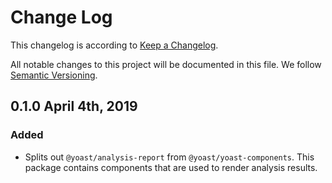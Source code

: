 # Change Log

This changelog is according to [Keep a Changelog](http://keepachangelog.com).

All notable changes to this project will be documented in this file.
We follow [Semantic Versioning](http://semver.org/).

## 0.1.0 April 4th, 2019

### Added

* Splits out `@yoast/analysis-report` from `@yoast/yoast-components`. This package contains components that are used to render analysis results.
